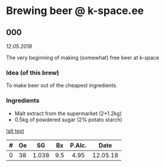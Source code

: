 # Brewing beer @ k-space.ee

## 000

_12.05.2018_

The very beginning of making (somewhat) free beer at k-space

### Idea (of this brew)
To make beer out of the cheapest ingredients.

### Ingredients
* Malt extract from the supermarket (2*1.2kg)
* 0.5kg of powdered sugar (2% potato starch)

[!alt text](https://raw.githubusercontent.com/k-space-ee/k-bar/master/beer/000.jpg "Initial setup: tun, store bought malt and powdered sugar")

| # | Oe |   SG  |  Bx  | P.Alc. |   Date   |
| - | -- | :---: | :--: | :----: | :------: |
| 0 | 38 | 1.038 |  9.5 |  4.95  | 12.05.18 |

